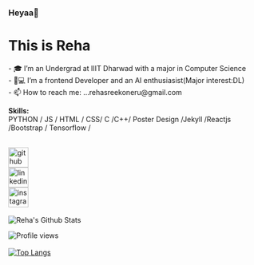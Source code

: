### Heyaa👋

<!--
**Rehasree/Rehasree** is a ✨ _special_ ✨ repository because its `README.md` (this file) appears on your GitHub profile.
Here are some ideas to get you started:
-->
<h1>This is Reha</h1>
- 🎓 I’m an Undergrad at IIIT Dharwad with a major in Computer Science </br>
- 👩💻 I’m a frontend Developer and an AI enthusiasist(Major interest:DL)</br>
- 📫 How to reach me: ...rehasreekoneru@gmail.com</br>

<b>Skills:</b><br>
PYTHON / JS / HTML / CSS/ C /C++/ Poster Design /Jekyll /Reactjs /Bootstrap / Tensorflow /
<br><br>

[<img src='https://cdn.jsdelivr.net/npm/simple-icons@3.0.1/icons/github.svg' alt='github' color="blue" height='40'>](https://github.com/Rehasree)  
[<img src='https://cdn.jsdelivr.net/npm/simple-icons@3.0.1/icons/linkedin.svg' alt='linkedin'  color="blue" height='40'>](https://www.linkedin.com/in/rayha2704/)   
[<img src='https://cdn.jsdelivr.net/npm/simple-icons@3.0.1/icons/instagram.svg' alt='instagram'  color="blue" height='40'>](https://www.instagram.com/ray_ha_2704/) 
<br><br>
![Reha's Github Stats](https://github-readme-stats.vercel.app/api?username=Rehasree&theme=chartreuse-dark&show_icons=true&hide_border=false&include_all_commits=true&show_owner=true&count_private=true&hide_rank=false&cache_seconds=86000)
<br>

![Profile views](https://gpvc.arturio.dev/Rehasree)  
<br>
[![Top Langs](https://github-readme-stats.vercel.app/api/top-langs/?username=Rehasree&langs_count=8&layout=compact)](https://github.com/Rehasree/github-readme-stats)
